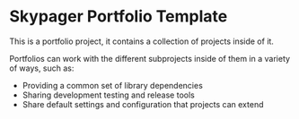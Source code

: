 # Skypager Portfolio Template

This is a portfolio project, it contains a collection of projects inside of it.

Portfolios can work with the different subprojects inside of them in a variety of ways, such as:

- Providing a common set of library dependencies
- Sharing development testing and release tools
- Share default settings and configuration that projects can extend
